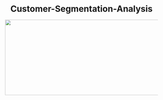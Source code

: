 <div style="text-align: center;">
  <h1>  Customer-Segmentation-Analysis </h1>
</div> 

<p align="center">
  <img width="10000" height="250" src="https://blog.intercomassets.com/blog/wp-content/uploads/2020/10/Customer-segmentation-performance-matrix.png">
</p>
